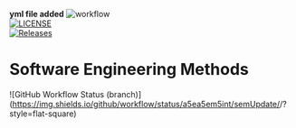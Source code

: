 **yml file added**
![workflow](https://github.com/a5ea5em5int/semUpdate/actions/workflows/main.yml/badge.svg)  
[![LICENSE](https://img.shields.io/github/license/a5ea5em5int/sem.svg?style=flat-square)](https://github.com/a5ea5em5int/sem/blob/master/LICENSE)  
[![Releases](https://img.shields.io/github/release/a5ea5em5int/sem/all.svg?style=flat-square)](https://github.com/a5ea5em5int/sem/releases)  
# Software Engineering Methods
![GitHub Workflow Status (branch)](https://img.shields.io/github/workflow/status/a5ea5em5int/semUpdate/<action name taken from main.yml>/<branch>?style=flat-square)